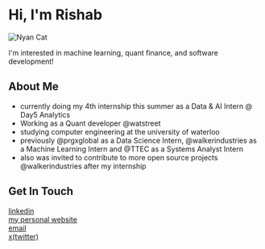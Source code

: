 # Hi, I'm Rishab


![Nyan Cat](https://media1.giphy.com/media/v1.Y2lkPTc5MGI3NjExdWR0enE2OW5mNXludDZyM290MHEwdTIzMDNkbm80eXUwOHF2aGk0cCZlcD12MV9pbnRlcm5hbF9naWZfYnlfaWQmY3Q9Zw/YS57N6teaevJASvcMA/giphy.gif)





I'm interested in machine learning, quant finance, and software development!

## About Me  
- currently doing my 4th internship this summer as a Data & AI Intern @ Day5 Analytics
- Working as a Quant developer @watstreet
- studying computer engineering at the university of waterloo
- previously @prgxglobal as a Data Science Intern, @walkerindustries as a Machine Learning Intern and @TTEC as a Systems Analyst Intern
- also was invited to contribute to more open source projects @walkerindustries after my internship

## Get In Touch

[linkedin](https://www.linkedin.com/in/rishabanand/)  
[my personal website](https://rishabanand.com/)  
[email](mailto:r25anand@uwaterloo.ca)  
[x(twitter)](https://x.com/rishabbanand)
